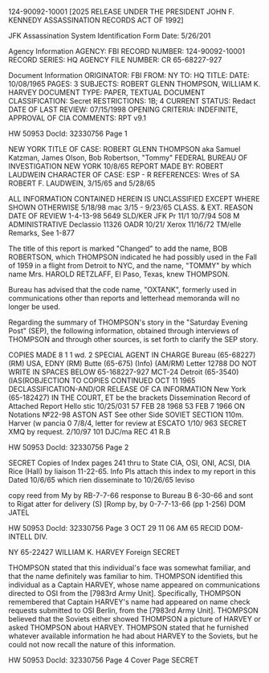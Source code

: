 124-90092-10001 [2025 RELEASE UNDER THE PRESIDENT JOHN F. KENNEDY ASSASSINATION RECORDS ACT OF 1992]

JFK Assassination System
Identification Form
Date: 5/26/201

Agency Information
AGENCY: FBI
RECORD NUMBER: 124-90092-10001
RECORD SERIES: HQ
AGENCY FILE NUMBER: CR 65-68227-927

Document Information
ORIGINATOR: FBI
FROM: NY
TO: HQ
TITLE:
DATE: 10/08/1965
PAGES: 3
SUBJECTS: ROBERT GLENN THOMPSON, WILLIAM K. HARVEY
DOCUMENT TYPE: PAPER, TEXTUAL DOCUMENT
CLASSIFICATION: Secret
RESTRICTIONS: 1B; 4
CURRENT STATUS: Redact
DATE OF LAST REVIEW: 07/15/1998
OPENING CRITERIA: INDEFINITE, APPROVAL OF CIA
COMMENTS: RPT
v9.1

HW 50953 DocId: 32330756 Page 1

NEW YORK
TITLE OF CASE: ROBERT GLENN THOMPSON aka Samuel Katzman, James Olson, Bob Robertson, "Tommy"
FEDERAL BUREAU OF INVESTIGATION
NEW YORK 10/8/65
REPORT MADE BY: ROBERT LAUDWEIN
CHARACTER OF CASE: ESP - R
REFERENCES: Wres of SA ROBERT F. LAUDWEIN, 3/15/65 and 5/28/65

ALL INFORMATION CONTAINED
HEREIN IS UNCLASSIFIED
EXCEPT WHERE SHOWN
OTHERWISE
5/18/98 mac
3/15 - 9/23/65
CLASS. & EXT.
REASON
DATE OF REVIEW
1-4-13-98
5649 SLD/KER
JFK
Pr 11/1
10/7/94 508 M
ADMINISTRATIVE
Declassio
11326
OADR
10/21/
Xerox
11/16/72 TM/elle
Remarks, See 1-877

The title of this report is marked "Changed" to add the name, BOB ROBERTSON, which THOMPSON indicated he had possibly used in the Fall of 1959 in a flight from Detroit to NYC, and the name, "TOMMY" by which name Mrs. HAROLD RETZLAFF, El Paso, Texas, knew THOMPSON.

Bureau has advised that the code name, "OXTANK", formerly used in communications other than reports and letterhead memoranda will no longer be used.

Regarding the summary of THOMPSON's story in the "Saturday Evening Post" (SEP), the following information, obtained through interviews of THOMPSON and through other sources, is set forth to clarify the SEP story.

COPIES MADE
8
1
1
wd.
2
SPECIAL AGENT
IN CHARGE
Bureau (65-68227) (RM)
USA, EDNY (RM)
Butte (65-675) (Info) (AM/RM)
Letter 12788
DO NOT WRITE IN SPACES BELOW
65-168227-927 MCT-24
Detroit (65-3540) (IAS(ROBJECTION TO
COPIES CONTINUED
OCT 11 1965
DECLASSIFICATION-AND/OR
RELEASE OF CA INFORMATION
New York (65-182427) IN THE COURT, ET be the brackets
Dissemination Record of Attached Report
Hello stic
10/25/031
57 FEB 28 1968
53 FEB 7 1966
ON
Notations
№22-98
ASTON AST See other Side
SOVIET SECTION
110m. Harver (w pancia 0 7/8/4, letter
for review at
ESCATO 1/10/
963
SECRET
XMQ by
request. 2/10/97
101 DJC/ma
REC 41
R.B

HW 50953 DocId: 32330756 Page 2

SECRET
Copies of Index pages 241 thru
to State CIA, OSI, ONI, ACSI, DIA
Rice (Hall) by liaison 11-22-65. Info
Pls attach this index to my report in this
Dated 10/6/65 which rien disseminate to
10/26/65 leviso

copy reed from My by RB-7-7-66
response to Bureau B 6-30-66
and sont to Rigat atter for delivery
(S) [Romp by, by 0-7-7-13-66
(pp 1-256)
DOM JATEL

HW 50953 DocId: 32330756 Page 3
OCT 29 11 06 AM 65
RECID
DOM-INTELL DIV.

NY 65-22427
WILLIAM K. HARVEY
Foreign
SECRET

THOMPSON stated that this individual's face was somewhat familiar, and that the name definitely was familiar to him. THOMPSON identified this individual as a Captain HARVEY, whose name appeared on communications directed to OSI from the [7983rd Army Unit]. Specifically, THOMPSON remembered that Captain HARVEY's name had appeared on name check requests submitted to OSI Berlin, from the [7983rd Army Unit]. THOMPSON believed that the Soviets either showed THOMPSON a picture of HARVEY or asked THOMPSON about HARVEY. THOMPSON stated that he furnished whatever available information he had about HARVEY to the Soviets, but he could not now recall the nature of this information.

HW 50953 DocId: 32330756 Page 4
Cover Page
SECRET
